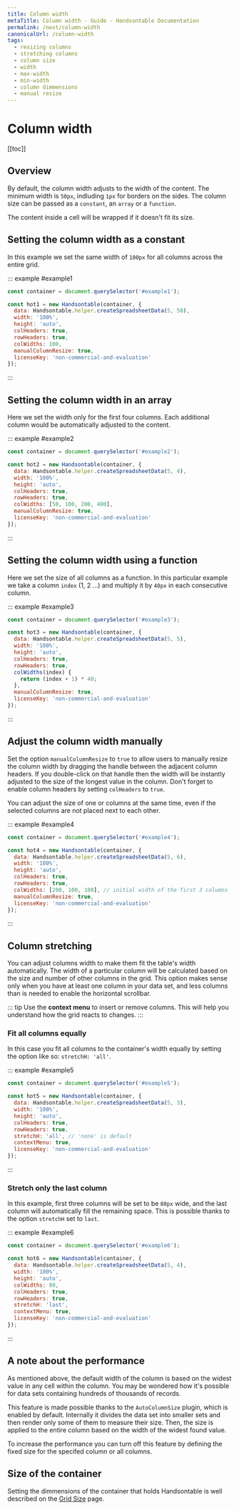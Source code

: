 ```yaml
---
title: Column width
metaTitle: Column width - Guide - Handsontable Documentation
permalink: /next/column-width
canonicalUrl: /column-width
tags:
  - resizing columns
  - stretching columns
  - column size
  - width
  - max-width
  - min-width
  - column dimmensions
  - manual resize
---
```


# Column width

[[toc]]

## Overview

By default, the column width adjusts to the width of the content. The minimum width is `50px`, indluding `1px` for borders on the sides. The column size can be passed as a `constant`, an `array` or a `function`.

The content inside a cell will be wrapped if it doesn't fit its size.

## Setting the column width as a constant

In this example we set the same width of `100px` for all columns across the entire grid.

::: example #example1
```js
const container = document.querySelector('#example1');

const hot1 = new Handsontable(container, {
  data: Handsontable.helper.createSpreadsheetData(5, 50),
  width: '100%',
  height: 'auto',
  colHeaders: true,
  rowHeaders: true,
  colWidths: 100,
  manualColumnResize: true,
  licenseKey: 'non-commercial-and-evaluation'
});
```
:::

## Setting the column width in an array

Here we set the width only for the first four columns. Each additional column would be automatically adjusted to the content.  

::: example #example2
```js
const container = document.querySelector('#example2');

const hot2 = new Handsontable(container, {
  data: Handsontable.helper.createSpreadsheetData(5, 4),
  width: '100%',
  height: 'auto',
  colHeaders: true,
  rowHeaders: true,
  colWidths: [50, 100, 200, 400],
  manualColumnResize: true,
  licenseKey: 'non-commercial-and-evaluation'
});
```
:::

## Setting the column width using a function

Here we set the size of all columns as a function. In this particular example we take a column `index` (1, 2 ...) and multiply it by `40px` in each consecutive column. 

::: example #example3
```js
const container = document.querySelector('#example3');

const hot3 = new Handsontable(container, {
  data: Handsontable.helper.createSpreadsheetData(5, 5),
  width: '100%',
  height: 'auto',
  colHeaders: true,
  rowHeaders: true,
  colWidths(index) {
    return (index + 1) * 40;
  },
  manualColumnResize: true,
  licenseKey: 'non-commercial-and-evaluation'
});
```
:::

## Adjust the column width manually

Set the option `manualColumnResize` to `true` to allow users to manually resize the column width by dragging the handle between the adjacent column headers. If you double-click on that handle then the width will be instantly adjusted to the size of the longest value in the column. Don't forget to enable column headers by setting `colHeaders` to `true`.

You can adjust the size of one or columns at the same time, even if the selected columns are not placed next to each other.

::: example #example4
```js
const container = document.querySelector('#example4');

const hot4 = new Handsontable(container, {
  data: Handsontable.helper.createSpreadsheetData(5, 6),
  width: '100%',
  height: 'auto',
  colHeaders: true,
  rowHeaders: true,
  colWidths: [200, 100, 100], // initial width of the first 3 columns
  manualColumnResize: true,
  licenseKey: 'non-commercial-and-evaluation'
});
```
:::

## Column stretching

You can adjust columns width to make them fit the table's width automatically. The width of a particular column will be calculated based on the size and number of other columns in the grid. This option makes sense only when you have at least one column in your data set, and less columns than is needed to enable the horizontal scrollbar.

::: tip
Use the **context menu** to insert or remove columns. This will help you understand how the grid reacts to changes.
:::

### Fit all columns equally

In this case you fit all columns to the container's width equally by setting the option like so: `stretchH: 'all'`.

::: example #example5
```js
const container = document.querySelector('#example5');

const hot5 = new Handsontable(container, {
  data: Handsontable.helper.createSpreadsheetData(5, 3),
  width: '100%',
  height: 'auto',
  colHeaders: true,
  rowHeaders: true,
  stretchH: 'all', // 'none' is default
  contextMenu: true,
  licenseKey: 'non-commercial-and-evaluation'
});
```
:::

### Stretch only the last column

In this example, first three columns will be set to be `80px` wide, and the last column will automatically fill the remaining space. This is possible thanks to the option `stretchH` set to `last`.

::: example #example6
```js
const container = document.querySelector('#example6');

const hot6 = new Handsontable(container, {
  data: Handsontable.helper.createSpreadsheetData(5, 4),
  width: '100%',
  height: 'auto',
  colWidths: 80,
  colHeaders: true,
  rowHeaders: true,
  stretchH: 'last',
  contextMenu: true,
  licenseKey: 'non-commercial-and-evaluation'
});
```
:::

## A note about the performance

As mentioned above, the default width of the column is based on the widest value in any cell within the column. You may be wondered how it's possible for data sets containing hundreds of thousands of records.

This feature is made possible thanks to the `AutoColumnSize` plugin, which is enabled by default. Internally it divides the data set into smaller sets and then render only some of them to measure their size. Then, the size is applied to the entire column based on the width of the widest found value.

To increase the performance you can turn off this feature by defining the fixed size for the specifed column or all columns.  

## Size of the container

Setting the dimmensions of the container that holds Handsontable is well described on the [Grid Size](../grid-size) page. 
